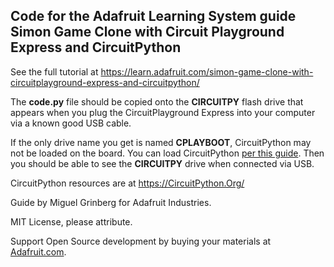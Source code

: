 ## Code for the Adafruit Learning System guide Simon Game Clone with Circuit Playground Express and CircuitPython

See the full tutorial at https://learn.adafruit.com/simon-game-clone-with-circuitplayground-express-and-circuitpython/

The **code.py** file should be copied onto the **CIRCUITPY** flash drive that appears 
when you plug the CircuitPlayground Express into your computer via a known 
good USB cable. 

If the only drive name you get is named **CPLAYBOOT**, CircuitPython may not be loaded 
on the board. You can load CircuitPython [per this guide](https://learn.adafruit.com/adafruit-circuit-playground-express/circuitpython-quickstart). Then you should be able to see the **CIRCUITPY** drive when connected via USB.

CircuitPython resources are at https://CircuitPython.Org/

Guide by Miguel Grinberg for Adafruit Industries. 

MIT License, please attribute.

Support Open Source development by buying your materials at [Adafruit.com](https://www.adafruit.com/).
